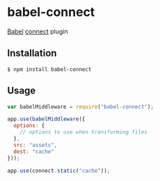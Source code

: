 # babel-connect

[Babel](https://github.com/babel/babel) [connect](https://github.com/senchalabs/connect) plugin

## Installation

    $ npm install babel-connect

## Usage

```javascript
var babelMiddleware = require("babel-connect");

app.use(babelMiddleware({
  options: {
    // options to use when transforming files
  },
  src: "assets",
  dest: "cache"
}));

app.use(connect.static("cache"));
```
